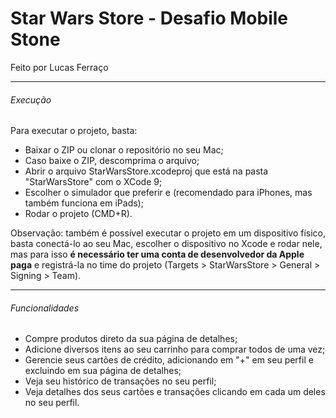 # Star Wars Store - Desafio Mobile Stone

Feito por Lucas Ferraço

---

###### Execução
Para executar o projeto, basta:
+ Baixar o ZIP ou clonar o repositório no seu Mac;
+ Caso baixe o ZIP, descomprima o arquivo;
+ Abrir o arquivo StarWarsStore.xcodeproj que está na pasta "StarWarsStore" com o XCode 9;
+ Escolher o simulador que preferir e (recomendado para iPhones, mas também funciona em iPads);
+ Rodar o projeto (CMD+R).

Observação: também é possível executar o projeto em um dispositivo físico, basta conectá-lo ao seu Mac,
escolher o dispositivo no Xcode e rodar nele, mas para isso **é necessário ter uma conta de desenvolvedor
da Apple paga** e registrá-la no time do projeto (Targets > StarWarsStore > General > Signing > Team).

---

###### Funcionalidades
+ Compre produtos direto da sua página de detalhes;
+ Adicione diversos itens ao seu carrinho para comprar todos de uma vez;
+ Gerencie seus cartões de crédito, adicionando em "+" em seu perfil e excluindo em sua página de detalhes;
+ Veja seu histórico de transações no seu perfil;
+ Veja detalhes dos seus cartões e transações clicando em cada um deles no seu perfil.
